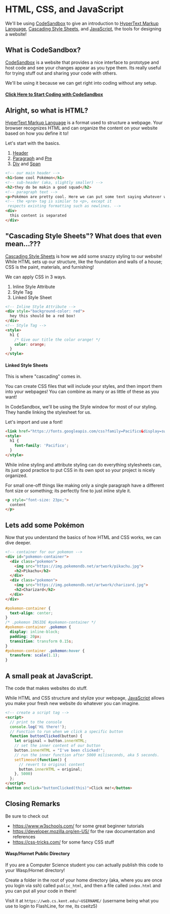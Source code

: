 # HTML, CSS, and JavaScript
We'll be using [CodeSandbox](https://codesandbox.io/) to give an introduction to [HyperText Markup Language](https://www.w3schools.com/html/), [Cascading Style Sheets](https://www.w3schools.com/css/), and [JavaScript](https://www.w3schools.com/js/), the tools for designing a website!

## What is CodeSandbox?
[CodeSandbox](https://codesandbox.io/) is a website that provides a nice interface to prototype and host code and see your changes appear as you type them. Its really useful for trying stuff out and sharing your code with others.

We'll be using it because we can get right into coding without any setup.

#### [Click Here to Start Coding with CodeSandbox](https://codesandbox.io/s)

## Alright, so what is HTML?
[HyperText Markup Language](https://www.w3schools.com/html/) is a format used to structure a webpage. Your browser recognizes HTML and can organize the content on your website based on how you define it to!

Let's start with the basics.
1. [Header](https://www.w3schools.com/tags/tag_hn.asp)
2. [Paragraph](https://www.w3schools.com/tags/tag_p.asp) and [Pre](https://www.w3schools.com/tags/tag_pre.asp)
3. [Div](https://www.w3schools.com/tags/tag_div.asp) and [Span](https://www.w3schools.com/tags/tag_span.asp)

```html
<!-- our main header -->
<h1>Some cool Pokémon</h1>
<!-- sub-header (aka, slightly smaller) -->
<h2>they do be makin a good squad</h2>
<!-- paragraph text -->
<p>Pokémon are pretty cool. Here we can put some text saying whatever we want.</p>
<!-- the <pre> tag is similar to <p>, except it
 respects existing formatting such as newlines. -->
<div>
  this content is separated
</div>
```

## "Cascading Style Sheets"? What does that even mean...???
[Cascading Style Sheets](https://www.w3schools.com/css/) is how we add some snazzy styling to our website! While HTML sets up our structure, like the foundation and walls of a house; CSS is the paint, materials, and furnishing!

We can apply CSS in 3 ways.
1. Inline Style Attribute
2. Style Tag
3. Linked Style Sheet

```html
<!-- Inline Style Attribute -->
<div style="background-color: red">
  hey this should be a red box!
</div>
<!-- Style Tag -->
<style>
  h1 {
    /* Give our title the color orange! */
    color: orange;
  }
</style>
```

#### Linked Style Sheets
This is where "cascading" comes in.

You can create CSS files that will include your styles, and then import them into your webpages! You can combine as many or as little of these as you want!

In CodeSandbox, we'll be using the Style window for most of our styling. They handle linking the stylesheet for us.

Let's import and use a font!
```html
<link href="https://fonts.googleapis.com/css?family=Pacifico&display=swap" rel="stylesheet">
<style>
  h1 {
    font-family: 'Pacifico';
  }
</style>
```

While inline styling and attribute styling can do everything stylesheets can, its just good practice to put CSS in its own spot so your project is nicely organized.

For small one-off things like making only a single paragraph have a different font size or something; its perfectly fine to just inline style it.
```html
<p style="font-size: 23px;">
  content
</p>
```

## Lets add some Pokémon
Now that you understand the basics of how HTML and CSS works, we can dive deeper.

```html
<!-- container for our pokemon -->
<div id="pokemon-container">
  <div class="pokemon">
    <img src="https://img.pokemondb.net/artwork/pikachu.jpg">
    <h2>Pikachu</h2>
  </div>
  <div class="pokemon">
    <img src="https://img.pokemondb.net/artwork/charizard.jpg">
    <h2>Charizard</h2>
  </div>
</div>
```

```css
#pokemon-container {
  text-align: center;
}
/* .pokemon INSIDE #pokemon-container */
#pokemon-container .pokemon {
  display: inline-block;
  padding: 20px;
  transition: transform 0.15s;
}
#pokemon-container .pokemon:hover {
  transform: scale(1.1);
}
```


## A small peak at JavaScript.
The code that makes websites do stuff.

While HTML and CSS structure and stylize your webpage, [JavaScript](https://www.w3schools.com/js/) allows you make your fresh new website do whatever you can imagine.

```html
<!-- create a script tag -->
<script>
  // print to the console
  console.log('Hi there!');
  // Function to run when we click a specific button
  function buttonClicked(button) {
    let original = button.innerHTML;
    // set the inner content of our button
    button.innerHTML = "I've been clicked!";
    // run the inner function after 5000 miliseconds, aka 5 seconds.
    setTimeout(function() {
      // revert to original content
      button.innerHTML = original;
    }, 5000)
  };
</script>
<button onclick="buttonClicked(this)">Click me!</button>
```

## Closing Remarks
Be sure to check out
- https://www.w3schools.com/ for some great beginner tutorials
- https://developer.mozilla.org/en-US/ for the raw documentation and references
- https://css-tricks.com/ for some fancy CSS stuff

#### Wasp/Hornet Public Directory
If you are a Computer Science student you can actually publish this code to your Wasp/Hornet directory!

Create a folder in the root of your home directory (aka, where you are once you login via ssh) called `public_html`, and then a file called `index.html` and you can put all your code in there!

Visit it at `https://web.cs.kent.edu/~USERNAME/`
(username being what you use to login to FlashLine, for me, its cseitz5)
